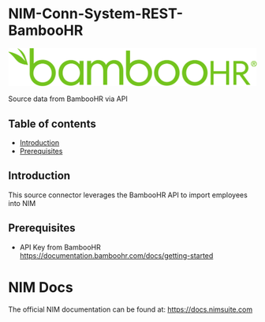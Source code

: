 # NIM-Conn-System-REST-BambooHR

<p align="center">
  <img src="assets/bamboohrLogo.png">
</p>
Source data from BambooHR via API

## Table of contents

* [Introduction](#introduction)
* [Prerequisites](#prerequisites)

## Introduction

This source connector leverages the BambooHR API to import employees into NIM

## Prerequisites

- API Key from BambooHR https://documentation.bamboohr.com/docs/getting-started


# NIM Docs
The official NIM documentation can be found at: https://docs.nimsuite.com



